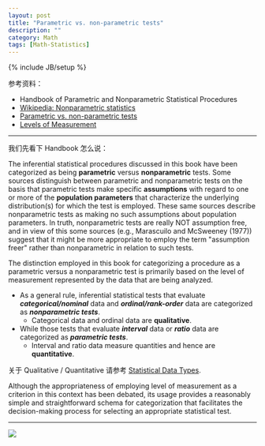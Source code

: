 ```yaml
---
layout: post
title: "Parametric vs. non-parametric tests"
description: ""
category: Math
tags: [Math-Statistics]
---
```

{% include JB/setup %}

参考资料：

- Handbook of Parametric and Nonparametric Statistical Procedures
- [Wikipedia: Nonparametric statistics](https://en.wikipedia.org/wiki/Nonparametric_statistics)
- [Parametric vs. non-parametric tests](http://changingminds.org/explanations/research/analysis/parametric_non-parametric.htm)
- [Levels of Measurement](http://www.socialresearchmethods.net/kb/measlevl.php)

[alternative_tests]: https://farm2.staticflickr.com/1593/23624879030_b2f47642f3_o_d.png

----- 

我们先看下 Handbook 怎么说：

The inferential statistical procedures discussed in this book have been categorized as being **parametric** versus **nonparametric** tests. Some sources distinguish between parametric and nonparametric tests on the basis that parametric tests make specific **assumptions** with regard to one or more of the **population parameters** that characterize the underlying distribution(s) for which the test is employed. These same sources describe nonparametric tests as making no such assumptions about population parameters. In truth, nonparametric tests are really NOT assumption free, and in view of this some sources (e.g., Marascuilo and McSweeney (1977)) suggest that it might be more appropriate to employ the term "assumption freer" rather than nonparametric in relation to such tests.

The distinction employed in this book for categorizing a procedure as a parametric versus a nonparametric test is primarily based on the level of measurement represented by the data that are being analyzed. 

- As a general rule, inferential statistical tests that evaluate _**categorical/nominal**_ data and _**ordinal/rank-order**_ data are categorized as _**nonparametric tests**_.
	- Categorical data and ordinal data are **qualitative**.
- While those tests that evaluate _**interval**_ data or _**ratio**_ data are categorized as _**parametric tests**_.
	- Interval and ratio data measure quantities and hence are **quantitative**.
	
关于 Qualitative / Quantitative 请参考 [Statistical Data Types](/math/2016/01/08/statistical-data-types).

Although the appropriateness of employing level of measurement as a criterion in this context has been debated, its usage provides a reasonably simple and straightforward schema for categorization that facilitates the decision-making process for selecting an appropriate statistical test.

-----

![][alternative_tests]

